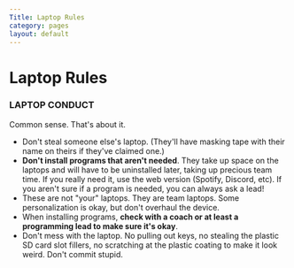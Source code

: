 ```yaml
---
Title: Laptop Rules
category: pages
layout: default
---
```


# Laptop Rules

### LAPTOP CONDUCT

Common sense. That's about it.

- Don't steal someone else's laptop. (They'll have masking tape with their name on theirs if they've claimed one.)
- **Don't install programs that aren't needed**. They take up space on the laptops and will have to be uninstalled later, taking up precious team time. If you really need it, use the web version (Spotify, Discord, etc). If you aren't sure if a program is needed, you can always ask a lead!
- These are not "your" laptops. They are team laptops. Some personalization is okay, but don't overhaul the device. 
- When installing programs, **check with a coach or at least a programming lead to make sure it's okay**.
- Don't mess with the laptop. No pulling out keys, no stealing the plastic SD card slot fillers, no scratching at the plastic coating to make it look weird. Don't commit stupid.
